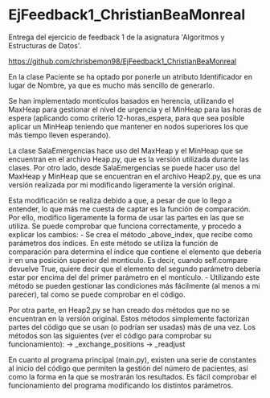 # EjFeedback1_ChristianBeaMonreal
Entrega del ejercicio de feedback 1 de la asignatura 'Algoritmos y Estructuras de Datos'.

https://github.com/chrisbemon98/EjFeedback1_ChristianBeaMonreal

En la clase Paciente se ha optado por ponerle un atributo Identificador en lugar de Nombre, ya que es mucho más sencillo de generarlo.

Se han implementado montículos basados en herencia, utilizando el MaxHeap para gestionar el nivel de urgencia y el MinHeap para las horas de espera (aplicando como criterio 12-horas_espera, para que sea posible aplicar un MinHeap teniendo que mantener en nodos superiores los que más tiempo lleven esperando).

La clase SalaEmergencias hace uso del MaxHeap y el MinHeap que se encuentran en el archivo Heap.py, que es la versión utilizada durante las clases. Por otro lado, desde SalaEmergencias se puede hacer uso del MaxHeap y MinHeap que se encuentran en el archivo Heap2.py, que es una versión realizada por mi modificando ligeramente la versión original.

Esta modificación se realiza debido a que, a pesar de que lo llego a entender, lo que más me cuesta de captar es la función de comparación. Por ello, modifico ligeramente la forma de usar las partes en las que se utiliza. Se puede comprobar que funciona correctamente, y procedo a explicar los cambios:
    - Se crea el método _above_index, que recibe como parámetros dos índices. En este método se utiliza la función de comparación para determina el índice que contiene el elemento que debería ir en una posición superior del montículo. Es decir, cuando self.compare devuelve True, quiere decir que el elemento del segundo parámetro debería estar por encima del del primer parámetro en el montículo.
    - Utilizando este método se pueden gestionar las condiciones más fácilmente (al menos a mi parecer), tal como se puede comprobar en el código.

Por otra parte, en Heap2.py se han creado dos métodos que no se encuentran en la versión original. Estos métodos simplemente factorizan partes del código que se usan (o podrían ser usadas) más de una vez. Los métodos son las siguientes (ver el código para comprobar su funcionamiento):
    -> _exchange_positions
    -> _readjust

En cuanto al programa principal (main.py), existen una serie de constantes al inicio del código que permiten la gestión del número de pacientes, así como la forma en la que se mostrarán los resultados. Es fácil comprobar el funcionamiento del programa modificando los distintos parámetros.